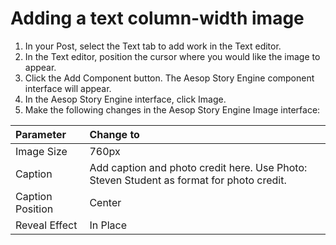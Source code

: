 # Adding a text column-width image

1. In your Post, select the Text tab to add work in the Text editor. 
2. In the Text editor, position the cursor where you would like the image to appear.
3. Click the Add Component button. The Aesop Story Engine component interface will appear. 
4. In the Aesop Story Engine interface, click Image.
5. Make the following changes in the Aesop Story Engine Image interface:

| Parameter | Change to |
| :--- | :--- |
| Image Size | 760px |
| Caption | Add caption and photo credit here. Use Photo: Steven Student as format for photo credit. |
| Caption Position | Center |
| Reveal Effect | In Place |



